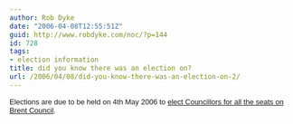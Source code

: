 ```yaml
---
author: Rob Dyke
date: "2006-04-08T12:55:51Z"
guid: http://www.robdyke.com/noc/?p=144
id: 728
tags:
- election information
title: did you know there was an election on?
url: /2006/04/08/did-you-know-there-was-an-election-on-2/
---
```

<font size="2" face="Arial">Elections are due to be held on 4th May 2006 to <a title="Brent Council Election Pages" href="http://www.brent.gov.uk/elections.nsf/2f123bcc3c5e238c80256ad20034644f/c79c7458ee53559f802570a8004a5b12?OpenDocument">elect Councillors for all the seats on Brent Council</a>.</font>